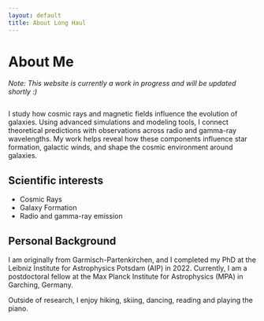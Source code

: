 ```yaml
---
layout: default
title: About Long Haul
---
```


<div class="post">
	<h1 class="pageTitle">About Me</h1>
    <p><em>Note: This website is currently a work in progress and will be updated shortly :)</em></p>
	<img src="{{ '/assets/img/mountains_gap.jpeg' | relative_url }}" alt="">
	<p class="intro">I study how cosmic rays and magnetic fields influence the evolution of galaxies. Using advanced simulations and modeling tools, I connect theoretical predictions with observations across radio and gamma-ray wavelengths. My work helps reveal how these components influence star formation, galactic winds, and shape the cosmic environment around galaxies.</p>
	<h2>Scientific interests</h2>
	<ul>
		<li>Cosmic Rays</li>
  		<li>Galaxy Formation</li>
  		<li>Radio and gamma-ray emission</li>
  	</ul>
  <h2>Personal Background</h2>
  <p>I am originally from Garmisch-Partenkirchen, and I completed my PhD at the Leibniz Institute for Astrophysics Potsdam (AIP) in 2022. Currently, I am a postdoctoral fellow at the Max Planck Institute for Astrophysics (MPA) in Garching, Germany.</p>
  
  <p>Outside of research, I enjoy hiking, skiing, dancing, reading and playing the piano.</p>
</div>

